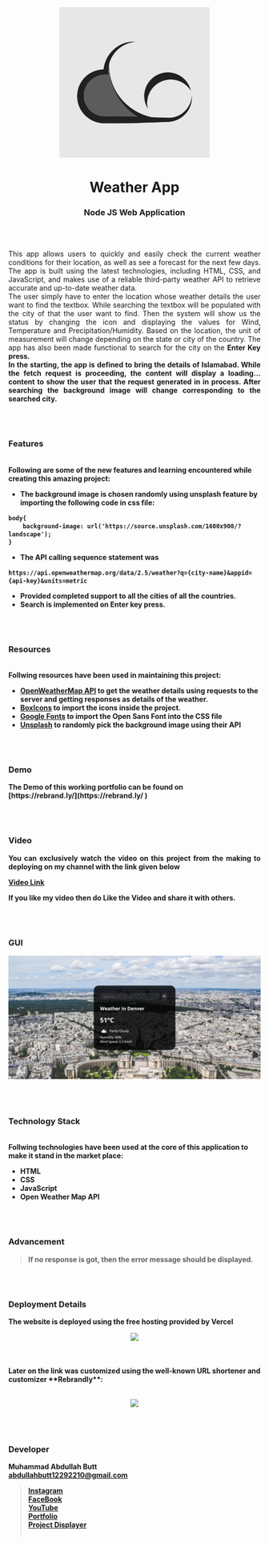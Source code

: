 <p align="center">
  <img src = "/img/logo.jpg" width="300">
</p>

<h1 align="center">
  Weather App
</h1>

<h3 align="center">
  Node JS Web Application
</h3>


<br><br>

<p align="justify">
This app allows users to quickly and easily check the current weather conditions for their location, as well as see a forecast for the next few days. The app is built using the latest technologies, including HTML, CSS, and JavaScript, and makes use of a reliable third-party weather API to retrieve accurate and up-to-date weather data. <br>
The user simply have to enter the location whose weather details the user want to find the textbox. While searching the textbox will be populated with the city of that the user want to find. Then the system will show us the status by changing the icon and displaying the values for Wind, Temperature and Precipitation/Humidity. Based on the location, the unit of measurement will change depending on the state or city of the country. The app has also been made functional to search for the city on the <strong>Enter Key<strong/> press. <br>
In the starting, the app is defined to bring the details of <strong>Islamabad<strong/>. While the fetch request is proceeding, the content will display a loading... content to show the user that the request generated in in process. After searching the background image will change corresponding to the searched city.
</p>


<br><br>
<!-- ................................................................................................................................. -->


### Features
<br>
Following are some of the new features and learning encountered while creating this amazing project:

- The background image is chosen randomly using unsplash feature by importing the following code in css file:
```
body{
    background-image: url('https://source.unsplash.com/1600x900/?landscape');
}
```
- The API calling sequence statement was 
```
https://api.openweathermap.org/data/2.5/weather?q={city-name}&appid={api-key}&units=metric
```
- Provided completed support to all the cities of all the countries.
- Search is implemented on Enter key press.


<br><br>
<!-- ................................................................................................................................. -->


### Resources
<br>
Follwing resources have been used in maintaining this project:

- [OpenWeatherMap API](https://openweathermap.org/) to get the weather details using requests to the server and getting responses as details of the weather.
- [BoxIcons](https://boxicons.com/) to import the icons inside the project.
- [Google Fonts](https://fonts.google.com/specimen/Open+Sans?query=open+sans) to import the Open Sans Font into the CSS file
- [Unsplash](https://unsplash.com/) to randomly pick the background image using their API


<br><br>
<!-- ................................................................................................................................. -->


### Demo
<p align="justify">
  The Demo of this working portfolio can be found on <br>
  [https://rebrand.ly/](https://rebrand.ly/ )
</p>


<br><br>
<!-- ................................................................................................................................. -->



### Video
<p align="justify">
You can exclusively watch the video on this project from the making to deploying on my     channel with the link given below<br>

  [Video Link](# ) <br>

  If you like my video then do Like the Video and share it with others.
</p>


<br><br>
<!-- ................................................................................................................................. -->



### GUI
![GUI for this Project](/img/demo.png)


<br><br>
<!-- ................................................................................................................................. -->




### Technology Stack
<br>
Follwing technologies have been used at the core of this application to make it stand in the market place:

- HTML
- CSS
- JavaScript
- Open Weather Map API


<br><br>
<!-- ................................................................................................................................. -->


### Advancement

> If no response is got, then the error message should be displayed.

<br><br>
<!-- ................................................................................................................................. -->


### Deployment Details

The website is deployed using the free hosting provided by **Vercel**
<p align = "center">
  <img src = "https://branditechture.agency/brand-logos/wp-content/uploads/wpdm-cache/Vercel-900x0.png" width = "300">
</p>
<br><br>
Later on the link was customized using the well-known URL shortener and customizer **Rebrandly**:<br><br>
<p align = "center">
  <img src = "https://www.rebrandly.com/images/URL-Shortener.fileextension.svg" width = "300">
</p>


<br><br>
<!-- ................................................................................................................................. -->


### Developer

Muhammad Abdullah Butt <br>
abdullahbutt12292210@gmail.com <br>
> [Instagram](https://www.instagram.com/abdullah.butt.22/)<br>
> [FaceBook](https://www.facebook.com/profile.php?id=100076291614529)<br>
> [YouTube](https://www.youtube.com/channel/UCnuOFQyMywg-KuoN-lmav1Q)<br>
> [Portfolio](https://rebrand.ly/MuhammadAbdullahButt_MABCORP)<br>
> [Project Displayer]( https://rebrand.ly/ProjectDisplayer_MABCORP)
<br><br>
<!-- ................................................................................................................................. -->






